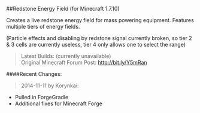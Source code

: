 ##Redstone Energy Field (for Minecraft 1.7.10)

Creates a live redstone energy field for mass powering equipment. Features multiple tiers of energy fields.

(Particle effects and disabling by redstone signal currently broken, so tier 2 & 3 cells are currently useless,
tier 4 only allows one to select the range)

>Latest Builds: (currently unavailable)<br>
Original Minecraft Forum Post: http://bit.ly/Y5mRan

####Recent Changes:


>2014-11-11 by Korynkai:

* Pulled in ForgeGradle
* Additional fixes for Minecraft Forge

